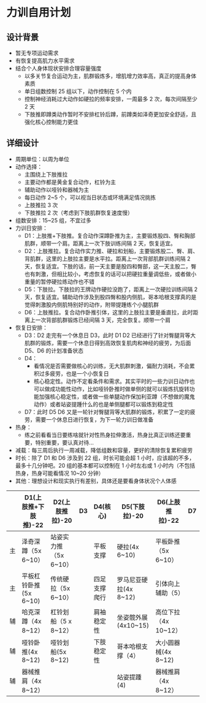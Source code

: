 # 力训自用计划

## 设计背景

- 暂无专项运动需求
- 有恢复提高肌力水平需求
- 结合个人身体现状安排合理容量强度
  - 以多关节复合运动为主，肌群锻炼多，增肌增力效率高，真正的提高身体素质
  - 单日组数控制 25 组以下，动作控制在 5 个内
  - 控制神经消耗过大动作如硬拉的频率安排，一周最多 2 次，每次间隔至少 2 天
  - 下肢推即蹲类动作暂时不安排杠铃后蹲，前蹲类如泽奇更加安全舒适，且强化核心控制能力更佳

## 详细设计

- 周期单位：以周为单位
- 动作选择：
  - 主围绕上下肢推拉
  - 主要动作都是黄金复合动作，杠铃为主
  - 辅助动作以哑铃和器械为主
  - 每日动作 2~5 个，可以视当日状态或环境满足情况挑拣
  - 上肢推拉 3 次
  - 下肢推拉 2 次（考虑到下肢肌群恢复速度慢）
- 组数安排：15~25 组，不宜过多
- 力训日安排：
  - D1：上肢推+下肢推。复合动作深蹲卧推为主，主要锻炼股四、臀和胸部肌群，顺带一个肩。距离上一次下肢训练间隔 2 天，恢复适宜。
  - D2：上肢推拉。复合动作实力推、硬拉和划船，主要锻炼股二、臀、肩、背肌群，这里的上肢拉主要是水平拉。距离上一次背部肌群训练间隔 2 天，恢复适宜。下肢的话，前一天主要是股四和臀部，这一天主股二，臀也有刺激，但相比较小，考虑恢复的话可以把硬拉重量调低些，或者做小重量的暂停硬拉练动作也不错
  - D5：下肢拉。下肢拉的王牌动作硬拉没跑了，距离上一次硬拉训练间隔 2 天，恢复适宜。辅助动作涉及到股四臀和股内侧肌，哥本哈根支撑真的是觉得刺激股内侧肌特别好的动作，附带提踵练个小腿肌群
  - D6：上肢推拉。复合动作卧推引体，这里的上肢拉主要是垂直拉，此时距离上一次背部肌群锻炼已经间隔 3 天，完全恢复。顺带一个肩
- 恢复日安排：
  - D3：D2 走完有一个休息日 D3，此时 D1 D2 已经进行了针对臀腿背等大肌群的锻炼，需要一个休息日得到高效恢复肌肉和神经的疲劳，为后面 D5、D6 的计划准备状态
  - D4：
    - 看情况是否需要做核心的训练，无大肌群刺激，偏耐力消耗，不会累积过多疲劳，也是一个小恢复日
    - 核心稳定性。动作不定看条件和需求。其实平时的一些力训日动作也可以做成功能性动作，比如哑铃卧推时做单侧的就可以锻炼抗旋转功能加强核心稳定性，或者做一些单腿动作保加利亚蹲（不想做的魔鬼动作）或者站姿提踵什么的也是单侧腿都可以锻炼到稳定性
  - D7：此时 D5 D6 又是一轮针对臀腿背等大肌群的锻炼，积累了一定的疲劳，需要一个休息日进行恢复，为下一轮力训日做准备
- 热身：
  - 练之前看看当日要练啥就针对性热身拉伸激活，热身比真正训练还要重要，特别重要，要认真对待...
- 减载：每三周后执行一周减载，降低组数和容量，更好的清除恢复累积疲劳
- 时长：除了 D1 和 D6 涉及到 22 组，时长可能会超 1 小时，应该超的不多，最多十几分钟吧。20 组的基本都可以控制在 1 小时左右或 1 小时内（不包括热身，热身可能看情况 10~20 分钟）
- 其他：理想设计和现实执行有差别，具体还是要看身体状况个人体感

|     | D1(上肢推+下肢推)-22  | D2(上肢推拉)-20       | D3  | D4(核心)     | D5(下肢拉)-20         | D6(上肢推拉)-22      | D7  |
| --- | --------------------- | --------------------- | --- | ------------ | --------------------- | -------------------- | --- |
| 主  | 泽奇深蹲（5x 6~10）   | 站姿实力推（5x 6~10） |     | 平板支撑     | 硬拉(4x 6~10)         | 平板卧推（5x 6~10）  |     |
| 主  | 平板杠铃卧推(5x 6~10) | 传统硬拉（5x 6~10）   |     | 四足支撑爬行 | 罗马尼亚硬拉(4x 8~12) | 引体向上辅助（5）    |     |
| 辅  | 哈克深蹲（4x 8~12）   | 杠铃划船（5 x 8~12）  |     | 肩袖稳定性   | 坐姿髋外展(4x10~15)   | 高位下拉（4x 10~12） |     |
| 辅  | 哑铃卧推(4x 8~12)     | 哑铃划船(5x 8~12)     |     | 下肢稳定性   | 哥本哈根支撑（4）     | 大小圆器械(4x 8~12)  |     |
| 辅  | 器械推肩（4x 8~12）   |                       |     |              | 站姿提踵(4)           | 器械推肩（4x 8~12）  |     |
